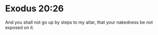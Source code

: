 # Exodus 20:26

And you shall not go up by steps to my altar, that your nakedness be not exposed on it.
